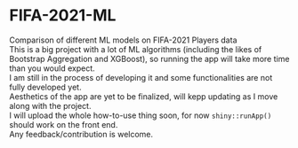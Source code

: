 # FIFA-2021-ML
Comparison of different ML models on FIFA-2021 Players data <br>
This is a big project with a lot of ML algorithms (including the likes of Bootstrap Aggregation and XGBoost), so running the app will take more time than you would expect. <br>
I am still in the process of developing it and some functionalities are not fully developed yet. <br>
Aesthetics of the app are yet to be finalized, will kepp updating as I move along with the project. <br>
I will upload the whole how-to-use thing soon, for now `shiny::runApp()` should work on the front end. <br>
Any feedback/contribution is welcome.
